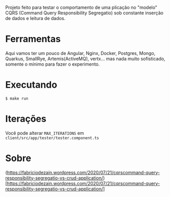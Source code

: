 Projeto feito para testar o comportamento de uma plicação no "modelo" CQRS (Command Query Responsibility Segregatio) sob constante inserção de dados e leitura de dados.

# Ferramentas

Aqui vamos ter um pouco de Angular, Nginx, Docker, Postgres, Mongo, Quarkus, SmallRye, Artemis(ActiveMQ), vertx... mas nada muito sofisticado, somente o mínimo para fazer o experimento. 

# Executando

    $ make run

# Iterações

Você pode alterar `MAX_ITERATIONS` em `client/src/app/tester/tester.component.ts` 

# Sobre

(https://fabriciodezain.wordpress.com/2020/07/21/cqrscommand-query-responsibility-segregatio-vs-crud-application/)[https://fabriciodezain.wordpress.com/2020/07/21/cqrscommand-query-responsibility-segregatio-vs-crud-application/]